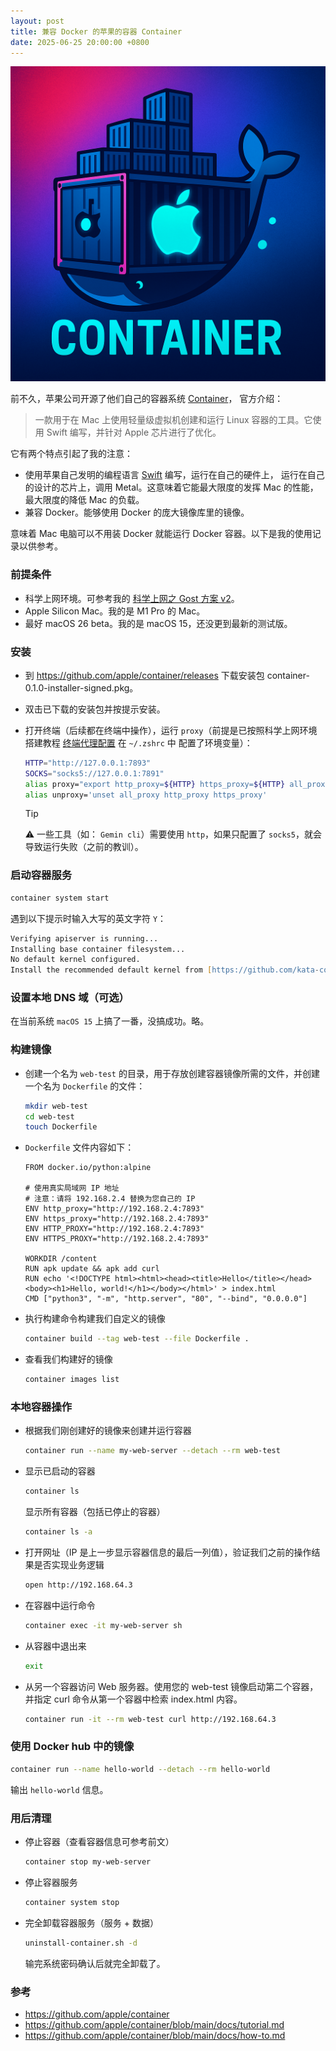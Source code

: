 ```yaml
---
layout: post
title: 兼容 Docker 的苹果的容器 Container
date: 2025-06-25 20:00:00 +0800
---
```


![Apple container image](/images/apple-container01.png)

前不久，苹果公司开源了他们自己的容器系统 [Container](https://github.com/apple/container?tab=readme-ov-file)，
官方介绍：
> 一款用于在 Mac 上使用轻量级虚拟机创建和运行 Linux 容器的工具。它使用 Swift 编写，并针对 Apple 芯片进行了优化。

它有两个特点引起了我的注意：

- 使用苹果自己发明的编程语言 [Swift](https://www.swift.org) 编写，运行在自己的硬件上，
运行在自己的设计的芯片上，调用 Metal。这意味着它能最大限度的发挥 Mac 的性能，最大限度的降低 Mac
的负载。
- 兼容 Docker。能够使用 Docker 的庞大镜像库里的镜像。

意味着 Mac 电脑可以不用装 Docker 就能运行 Docker 容器。以下是我的使用记录以供参考。

### 前提条件

- 科学上网环境。可参考我的 [科学上网之 Gost 方案 v2](https://meiyingqishi.github.io/科学上网/2023/05/20/科学上网之Gost方案v2.html)。
- Apple Silicon Mac。我的是 M1 Pro 的 Mac。
- 最好 macOS 26 beta。我的是 macOS 15，还没更到最新的测试版。

### 安装

- 到 <https://github.com/apple/container/releases> 下载安装包 container-0.1.0-installer-signed.pkg。
- 双击已下载的安装包并按提示安装。
- 打开终端（后续都在终端中操作），运行 `proxy`（前提是已按照科学上网环境搭建教程 [终端代理配置](https://meiyingqishi.github.io/科学上网/2023/05/20/科学上网之Gost方案v2.html#611-终端代理配置) 在 `~/.zshrc` 中
  配置了环境变量）：

  ```zsh
  HTTP="http://127.0.0.1:7893"
  SOCKS="socks5://127.0.0.1:7891"
  alias proxy="export http_proxy=${HTTP} https_proxy=${HTTP} all_proxy=${SOCKS}"
  alias unproxy='unset all_proxy http_proxy https_proxy'
  ```

  > [!TIP]
  > :warning: 一些工具（如： `Gemin cli`）需要使用 `http`，如果只配置了 `socks5`，就会导致运行失败（之前的教训）。

### 启动容器服务

  ```zsh
  container system start
  ```
  
  遇到以下提示时输入大写的英文字符 `Y`：
  
  ```zsh
  Verifying apiserver is running...
  Installing base container filesystem...
  No default kernel configured.                                                             
  Install the recommended default kernel from [https://github.com/kata-containers/kata-containers/releases/download/3.17.0/kata-static-3.17.0-arm64.tar.xz]? [Y/n]:
  ```

### 设置本地 DNS 域（可选）

在当前系统 `macOS 15` 上搞了一番，没搞成功。略。

### 构建镜像

- 创建一个名为 `web-test` 的目录，用于存放创建容器镜像所需的文件，并创建一个名为 `Dockerfile` 的文件：

  ```zsh
  mkdir web-test
  cd web-test
  touch Dockerfile
  ```

- `Dockerfile` 文件内容如下：

  ```docker
  FROM docker.io/python:alpine

  # 使用真实局域网 IP 地址
  # 注意：请将 192.168.2.4 替换为您自己的 IP
  ENV http_proxy="http://192.168.2.4:7893"
  ENV https_proxy="http://192.168.2.4:7893"
  ENV HTTP_PROXY="http://192.168.2.4:7893"
  ENV HTTPS_PROXY="http://192.168.2.4:7893"

  WORKDIR /content
  RUN apk update && apk add curl
  RUN echo '<!DOCTYPE html><html><head><title>Hello</title></head><body><h1>Hello, world!</h1></body></html>' > index.html
  CMD ["python3", "-m", "http.server", "80", "--bind", "0.0.0.0"]
  ```

- 执行构建命令构建我们自定义的镜像

  ```zsh
  container build --tag web-test --file Dockerfile .
  ```

- 查看我们构建好的镜像

  ```zsh
  container images list
  ```

### 本地容器操作

- 根据我们刚创建好的镜像来创建并运行容器

  ```zsh
  container run --name my-web-server --detach --rm web-test
  ```

- 显示已启动的容器

  ```zsh
  container ls
  ```

  显示所有容器（包括已停止的容器）

  ```zsh
  container ls -a
  ```

- 打开网址（IP 是上一步显示容器信息的最后一列值），验证我们之前的操作结果是否实现业务逻辑

  ```zsh
  open http://192.168.64.3
  ```

- 在容器中运行命令

  ```zsh
  container exec -it my-web-server sh
  ```

- 从容器中退出来

  ```zsh
  exit
  ```

- 从另一个容器访问 Web 服务器。使用您的 web-test 镜像启动第二个容器，并指定 curl 命令从第一个容器中检索 index.html 内容。

  ```zsh
  container run -it --rm web-test curl http://192.168.64.3
  ```

### 使用 Docker hub 中的镜像

```zsh
container run --name hello-world --detach --rm hello-world
```

输出 `hello-world` 信息。

### 用后清理

- 停止容器（查看容器信息可参考前文）

  ```zsh
  container stop my-web-server
  ```

- 停止容器服务

  ```zsh
  container system stop
  ```

- 完全卸载容器服务（服务 + 数据）

  ```zsh
  uninstall-container.sh -d
  ```

  输完系统密码确认后就完全卸载了。

### 参考

- <https://github.com/apple/container>
- <https://github.com/apple/container/blob/main/docs/tutorial.md>
- <https://github.com/apple/container/blob/main/docs/how-to.md>
